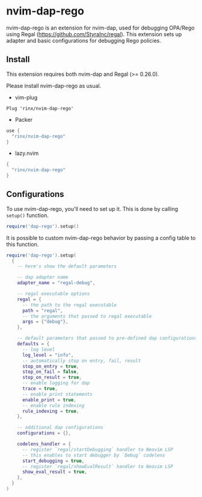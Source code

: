 # nvim-dap-rego

nvim-dap-rego is an extension for nvim-dap, used for debugging OPA/Rego using Regal (https://github.com/StyraInc/regal).
This extension sets up adapter and basic configurations for debugging Rego policies.

## Install

This extension requires both nvim-dap and Regal (>= 0.26.0).

Please install nvim-dap-rego as usual.

- vim-plug

```vim
Plug 'rinx/nvim-dap-rego'
```

- Packer

```lua
use {
  "rinx/nvim-dap-rego"
}
```

- lazy.nvim

```lua
{
  "rinx/nvim-dap-rego"
}
```

## Configurations

To use nvim-dap-rego, you'll need to set up it.
This is done by calling `setup()` function.

```lua
require('dap-rego').setup()
```

It is possible to custom nvim-dap-rego behavior by passing a config table to this function.

```lua
require('dap-rego').setup(
  {
    -- here's show the default parameters

    -- dap adapter name
    adapter_name = "regal-debug",

    -- regal executable options
    regal = {
      -- the path to the regal executable
      path = "regal",
      -- the arguments that passed to regal executable
      args = {"debug"},
    },

    -- default parameters that passed to pre-defined dap configurations
    defaults = {
      -- log level
      log_level = "info",
      -- automatically stop on entry, fail, result
      stop_on_entry = true,
      stop_on_fail = false,
      stop_on_result = true,
      -- enable logging for dap
      trace = true,
      -- enable print statements
      enable_print = true,
      -- enable rule indexing
      rule_indexing = true,
    },

    -- additional dap configurations
    configurations = {},

    codelens_handler = {
      -- register `regal/startDebugging` handler to Neovim LSP
      -- this enables to start debugger by `Debug` codelens
      start_debugging = true,
      -- register `regal/showEvalResult` handler to Neovim LSP
      show_eval_result = true,
    },
  }
)
```
